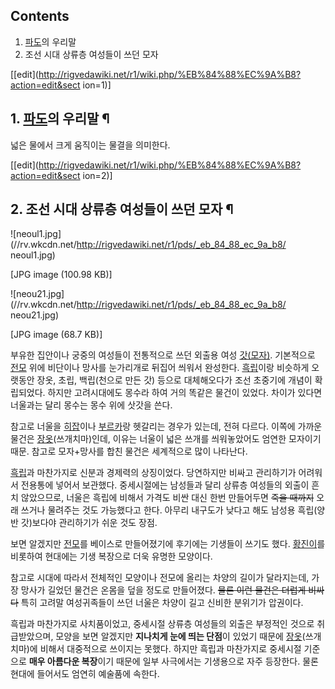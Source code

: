 ## Contents

    

1. [파도](%ED%8C%8C%EB%8F%84.md)의 우리말 
2. 조선 시대 상류층 여성들이 쓰던 모자 

[[edit](http://rigvedawiki.net/r1/wiki.php/%EB%84%88%EC%9A%B8?action=edit&sect
ion=1)]

## 1. [파도](%ED%8C%8C%EB%8F%84.md)의 우리말 ¶

넓은 물에서 크게 움직이는 물결을 의미한다.

  

[[edit](http://rigvedawiki.net/r1/wiki.php/%EB%84%88%EC%9A%B8?action=edit&sect
ion=2)]

## 2. 조선 시대 상류층 여성들이 쓰던 모자 ¶

![neoul1.jpg](//rv.wkcdn.net/http://rigvedawiki.net/r1/pds/_eb_84_88_ec_9a_b8/
neoul1.jpg)

[JPG image (100.98 KB)]

  

![neou21.jpg](//rv.wkcdn.net/http://rigvedawiki.net/r1/pds/_eb_84_88_ec_9a_b8/
neou21.jpg)

[JPG image (68.7 KB)]

  

부유한 집안이나 궁중의 여성들이 전통적으로 쓰던 외출용 여성
[갓(모자)](%EA%B0%93%28%EB%AA%A8%EC%9E%90%29.md). 기본적으로
[전모](%EC%A0%84%EB%AA%A8.md) 위에 비단이나 망사를 눈가리개로 뒤집어 씌워서 완성한다.
[흑립](%ED%9D%91%EB%A6%BD.md)이랑 비슷하게 오랫동안 장옷, 초립, 백립(천으로 만든 갓) 등으로 대체해오다가 조선
초중기에 개념이 확립되었다. 하지만 고려시대에도 몽수라 하여 거의 똑같은 물건이 있었다. 차이가 있다면 너울과는 달리 몽수는 몽수 위에
삿갓을 쓴다.

  

참고로 너울을 [히잡](%ED%9E%88%EC%9E%A1.md)이나
[부르카](%EB%B6%80%EB%A5%B4%EC%B9%B4.md)랑 헷갈리는 경우가 있는데, 전혀 다르다. 이쪽에 가까운 물건은
[장옷](%EC%9E%A5%EC%98%B7.md)(쓰개치마)인데, 이유는 너울이 넓은 쓰개를 씌워놓았어도 엄연한 모자이기 때문. 참고로
모자+망사를 합친 물건은 세계적으로 많이 나타난다.

  

[흑립](%ED%9D%91%EB%A6%BD.md)과 마찬가지로 신분과 경제력의 상징이었다. 당연하지만 비싸고 관리하기가 어려워서
전용통에 넣어서 보관했다. 중세시절에는 남성들과 달리 상류층 여성들의 외출이 흔치 않았으므로, 너울은 흑립에 비해서 가격도 비싼 대신 한번
만들어두면 <del>죽을 때까지</del> 오래 쓰거나 물려주는 것도 가능했다고 한다. 아무리 내구도가 낮다고 해도 남성용 흑립(양반
갓)보다야 관리하기가 쉬운 것도 장점.

  

보면 알겠지만 [전모](%EC%A0%84%EB%AA%A8.md)를 베이스로 만들어졌기에 후기에는 기생들이 쓰기도 했다.
[황진이](%ED%99%A9%EC%A7%84%EC%9D%B4.md)를 비롯하여 현대에는 기생 복장으로 더욱 유명한 모양이다.

  

참고로 시대에 따라서 전체적인 모양이나 전모에 올리는 차양의 길이가 달라지는데, 가장 망사가 길었던 물건은 온몸을 덮을 정도로 만들어졌다.
<del>물론 이런 물건은 더럽게 비싸다</del> 특히 고려말 여성귀족들이 쓰던 너울은 차양이 길고 신비한 분위기가 압권이다.

  

흑립과 마찬가지로 사치품이었고, 중세시절 상류층 여성들의 외출은 부정적인 것으로 취급받았으며, 모양을 보면 알겠지만 **지나치게 눈에 띄는
단점**이 있었기 때문에 [장옷](%EC%9E%A5%EC%98%B7.md)(쓰개치마)에 비해서 대중적으로 쓰이지는 못했다. 하지만
흑립과 마찬가지로 중세시절 기준으로 **매우 아름다운 복장**이기 때문에 일부 사극에서는 기생용으로 자주 등장한다. 물론 현대에 들어서도
엄연히 예술품에 속한다.

